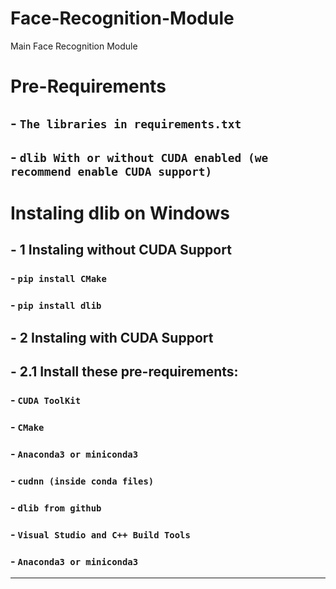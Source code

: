 # Face-Recognition-Module
Main Face Recognition Module

# Pre-Requirements
##  - `The libraries in requirements.txt`
##  - `dlib With or without CUDA enabled (we recommend enable CUDA support)`

# Instaling dlib on Windows
## - 1 Instaling without CUDA Support
###  - `pip install CMake`
###  - `pip install dlib`
## - 2 Instaling with CUDA Support
## - 2.1 Install these pre-requirements:
### - `CUDA ToolKit`
### - `CMake` 
### - `Anaconda3 or miniconda3`
### - `cudnn (inside conda files)`
### - `dlib from github`
### - `Visual Studio and C++ Build Tools`
### - `Anaconda3 or miniconda3`
---
